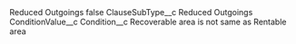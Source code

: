 <?xml version="1.0" encoding="UTF-8"?>
<CustomMetadata xmlns="http://soap.sforce.com/2006/04/metadata" xmlns:xsi="http://www.w3.org/2001/XMLSchema-instance" xmlns:xsd="http://www.w3.org/2001/XMLSchema">
    <label>Reduced Outgoings</label>
    <protected>false</protected>
    <values>
        <field>ClauseSubType__c</field>
        <value xsi:type="xsd:string">Reduced Outgoings</value>
    </values>
    <values>
        <field>ConditionValue__c</field>
        <value xsi:nil="true"/>
    </values>
    <values>
        <field>Condition__c</field>
        <value xsi:type="xsd:string">Recoverable area is not same as Rentable area</value>
    </values>
</CustomMetadata>
